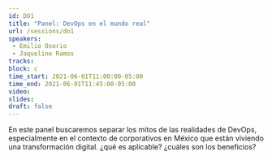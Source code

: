 ```yaml
---
id: DO1
title: "Panel: DevOps en el mundo real"
url: /sessions/do1
speakers:
 - Emilio Osorio
 - Jaqueline Ramos
tracks:
block: c
time_start: 2021-06-01T11:00:00-05:00
time_end: 2021-06-01T11:45:00-05:00
video:
slides:
draft: false
---
```


En este panel buscaremos separar los mitos de las realidades de DevOps, especialmente en el contexto de corporativos en México que están viviendo una transformación digital. ¿qué es aplicable? ¿cuáles son los beneficios? 

